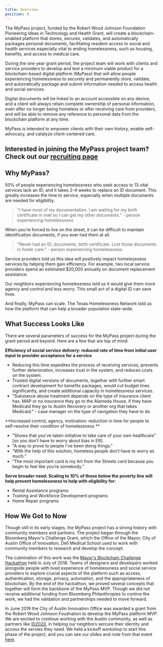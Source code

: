 ```yaml
---
title: Overview
position: 0
---
```


The MyPass project, funded by the Robert Wood Johnson Foundation Pioneering Ideas in Technology and Health Grant, will create a blockchain-enabled platform that stores, secures, validates, and automatically packages personal documents, facilitating resident access to social and health services especially vital to ending homelessness, such as housing, benefits, and access to medical care.

During the one year grant period, the project team will work with clients and service providers to develop and test a minimum viable product for a blockchain-based digital platform (MyPass) that will allow people experiencing homelessness to securely and permanently store, validate, and automatically package and submit information needed to access health and social services. 

Digital documents will be linked to an account accessible on any device, and a client will always retain complete ownership of personal information, even after no longer being homeless or after receiving care from providers, and will be able to remove any reference to personal data from the blockchain platform at any time. 

MyPass is intended to empower clients with their own history, enable self-advocacy, and catalyze client-centered care. 

## Interested in joining the MyPass project team? Check out our [recruiting page](LINK)

## Why MyPass?

50% of people experiencing homelessness who seek access to 13 vital services lack an ID; and it takes 2-4 weeks to replace an ID document. This greatly increases the time to service, especially when multiple documents are needed for eligibility.

> "I have most of my documentation. I am waiting for my birth certificate in mail so I can get my other documents." - person experiencing homelessness

When you're forced to live on the street, it can be difficult to maintain identification documents, if you ever had them at all.
    
> "Never had an ID, documents, birth certificate. Lost those documents in foster care." - person experiencing homelessness

Service providers told us this idea will positively impact homelessness services by helping them gain efficiency. For example, two local service providers spend an estimated $20,000 annually on document replacement assistance.

Our neighbors experiencing homelessness told us it would give them more agency and control and less worry. This small act of a digital ID can save lives. 

And finally, MyPass can scale. The Texas Homelessness Network told us how the platform that can help a broader population state-wide.

## What Success Looks Like

There are several parameters of success for the MyPass project during the grant period and beyond. Here are a few that are top of mind:

**Efficiency of social service delivery: reduced rate of time from initial user input to provider acceptance for a service**
* Reducing this time expedites the process of receiving services, prevents further deterioration, increases trust in the system, and reduces costs on the system.  
* Trusted digital versions of documents, together with further smart contract development for benefits packages, would cut budget lines significantly, and create additional capacity in homelessness services.
* "Substance abuse treatment depends on the type of insurance client has. MAP or no insurance they go to the Alameda House, if they have Medicaid they go to Austin Recovery or another org that takes Medicaid." - case manager on the type of navigation they have to do

**Increased control, agency, motivation: reduction in time for people to self-resolve their condition of homelessness **
* "Shows that you've taken initiative to take care of your own healthcare" [so you don’t have to worry about bias in ER].
* "A way to prove to people I've been doing things."
* “With the help of this solution, homeless people don’t have to worry as much."
* “The most important card is my Art from the Streets card because you begin to feel like you’re somebody.”

**Serve broader need: Scaling to 10% of those below the poverty line will help prevent homelessness to help with eligibility for:**
* Rental Assistance programs
* Training and Workforce Development programs
* Home Repair programs

## How We Got to Now

Though still in its early stages, the MyPass project has a strong history with community members and partners. The project began through the Bloomberg Mayor's Challenge Grant, which the Office of the Mayor, City of Austin Office of Innovation, Dell Medical School used to work with community members to research and develop the concept. 

The culmination of this work was the [Mayor's Blockchain Challenge Hackathon](http://projects.austintexas.io/projects/mayors-blockchain-challenge/about/overview/) held in July of 2018. Teams of designers and developers worked alongside people with lived experience of homelessness and social service provdiers to explore crucial aspects of the platform such as access, authentication, storage, privacy, automation, and the appropriateness of blockchain. By the end of the hackathon, we proved several concepts that together will form the backbone of the MyPass MVP. Though we did not receive additional funding from Bloomberg Philanthropies to contine the work, we had the validation and partnerships needed to move forward.

In June 2019 the City of Austin Innovation Office was awarded a grant from the Robert Wood Johnson Foudnation to develop the MyPass platform MVP. We are excited to continue working with the Austin community, as well as partners like [ID2020](https://id2020.org/), in helping our neighbors sercure their identity and access the servies they need. We held a kickoff workshop to start this phase of the project, and you can see our slides and note from that event [here](https://drive.google.com/file/d/10VXt09ky54gGBOqzZxR7-sjQEJqLVQ2G/view?usp=sharing).
